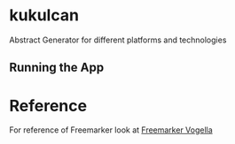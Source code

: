 # kukulcan
Abstract Generator for different platforms and technologies

## Running the App


# Reference

For reference of Freemarker look at [Freemarker Vogella](http://www.vogella.com/tutorials/FreeMarker/article.html)
